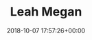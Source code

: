 ---
title:		"Leah Megan"
type:		"photos"
mediatype:		"upload"
location: "Berlin, Germany"
description:		"Leah and Megan"
date:		"2018-10-07 17:57:26+00:00"
album:		"people"
filename:		"leah-megan.md"
series:		"berlin"
cl_public_id:		"people/leah-megan"
cl_version:		1540728964
format:		"tiff"
bytes:		3546220
width:		2560
height:		1810
colours:
- "#CECECE"
- "#252525"
- "#888888"
exposure_mode:		"Auto"
program:		"Aperture-priority AE"
aperture:		"5.6"
focal_length:		"29.0 mm"
iso:		"400"
shutter_speed:		"1/50"
metering:		"Multi-segment"
flash:		"Off, Did not fire"
white_balance:		"Custom"
colour_temp:		"4700"
has_crop:		"false"
orientation:		"Horizontal (normal)"
camera_model:		"NIKON D800"
lens_info:		"24-70mm f/2.8"
artist:		"Matt Finucane"
x_resolution:		"72"
y_resolution:		"72"
---